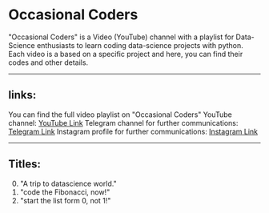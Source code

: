 # Occasional Coders
"Occasional Coders" is a Video (YouTube) channel with a playlist for Data-Science enthusiasts to learn coding data-science projects with python. Each video is a based on a specific project and here, you can find their codes and other details.

***

## links:
You can find the full video playlist on "Occasional Coders" YouTube channel: [YouTube Link](https://youtube.com/)
Telegram channel for further communications: [Telegram Link](https://t.me/oc_coders)
Instagram profile for further communications: [Instagram Link](instagram.com/oc_coders)

***

## Titles:

0. "A trip to datascience world."
1. "code the Fibonacci, now!"
2. "start the list form 0, not 1!"
